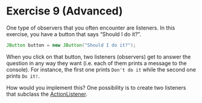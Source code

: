 # Exercise 9 (Advanced)

One type of observers that you often encounter are listeners. In this exercise, you have a button that says “Should I do it?”.
 
 ```java
JButton button = new JButton("Should I do it?");
```

When you click on that button, two listeners (observers) get to answer the question in any way they want (i.e. each of them prints a message to the console). For instance, the first one prints `Don't do it` while the second one prints `Do it!`.

How would you implement this? One possibility is to create two listeners that subclass the [ActionListener](https://docs.oracle.com/javase/tutorial/uiswing/events/actionlistener.html).

